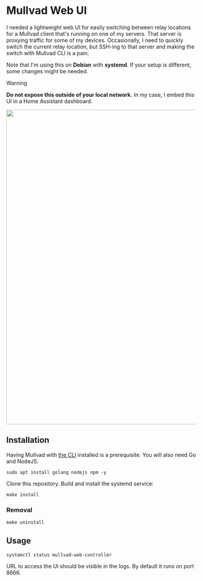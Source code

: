 # Mullvad Web UI

I needed a lightweight web UI for easily switching between relay locations for a Mullvad client that's running on one of my servers. That server is proxying traffic for some of my devices. Occasionally, I need to quickly switch the current relay location, but SSH-ing to that server and making the switch with Mullvad CLI is a pain.

Note that I'm using this on **Debian** with **systemd**. If your setup is different, some changes might be needed.

> [!WARNING]
> **Do not expose this outside of your local network.** In my case, I embed this UI in a Home Assistant dashboard.

<img width="831" src="https://github.com/user-attachments/assets/2e72ac28-52f4-4674-a97e-ded438a85ca7" />

## Installation

Having Mullvad with [the CLI](https://mullvad.net/en/help/how-use-mullvad-cli) installed is a prerequisite. You will
also need Go and NodeJS.

```shell
sudo apt install golang nodejs npm -y
```

Clone this repository. Build and install the systemd service:

```shell
make install
```

### Removal

```shell
make uninstall
```

## Usage

```shell
systemctl status mullvad-web-controller
```

URL to access the UI should be visible in the logs. By default it runs on port 8666.
